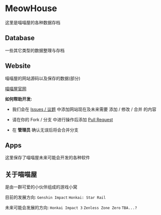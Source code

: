 # MeowHouse

这里是喵喵屋的各种数据存档

## Database

一些其它类型的数据整理与存档

## Website

喵喵屋的网站源码以及保存的数据(部分)

[喵喵屋官网](https://meowhouse.top/)

**如何帮助开发:**

- 我们会在 [Issues / 议题](https://github.com/HanHan3z/MeowHouse/issues) 中添加网站现在及未来需要 添加 / 修改 / 合并 的内容

- 请在你的 Fork / 分支 中进行操作后添加 [Pull Request](https://github.com/HanHan3z/MeowHouse/pulls)

- 在 **管理员** 确认无误后将会合并分支

## Apps

这里保存了喵喵屋未来可能会开发的各种软件

## 关于喵喵屋

是由一群可爱的小伙伴组成的游戏小窝

目前的发展方向: `Genshin Impact` `Honkai: Star Rail`

未来可能会发展的方向: `Honkai Impact 3` `Zenless Zone Zero` `TBA...?`
